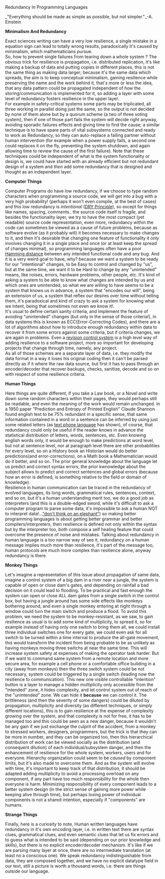 Redundancy In Programming Languages   

<div class="noi">_"Everything should be made as simple as possible, but not simpler."_-A. Einstein</div>

**Minimalism And Redundancy**  

Exact sciences writing can have a very low resilience, a single mistake in a equation sign can lead to totally wrong results, paradoxically it's caused by minimalism, which mathematicians pursue.  
So, how to prevent single failures from tearing down a whole system ? The obvious trick for resilience is propagation, i.e. distributed replication, it's like making a backup of data and putting copies in different places, this is not the same thing as making data larger; because it's the same data which spreads, the aim is to keep conceptual minimalism, gaining resilience while preserving the name and the work behind it, that's more or less the idea, that any data pattern could be propagated independent of _how_ the storing/communication is implemented for it, so adding a layer with some level of redundancy fosters resilience in the upper layer.  
For example in safety-critical systems some parts may be triplicated, all three working in parallel doing just the same, so the output is not decided by none of them alone but by a quorum scheme (a two of three voting system), then if one of those part fails the system will decide right anyway, avoiding sporadic failures effects and giving time to find the cause; a similar technique is to have spare parts of vital subsystems connected and ready to work as Redundancy, so they can auto-replace a failing partner without human intervention (for example when a power supply fails, a second one could replaces it on the fly, preventing the system shutdown, and again allowing time to review the cause of the first failure). Note that these techniques could be independent of what is the system functionality or design is, we could have started with an already efficient but not redundant design of a system and _then_ add some redundancy that is designed and thought as an independent layer.  

**Computer Things**  

Computer Programs do have low redundancy, if we choose to type random characters when programming a source code, we will get into a bug with a very high probability! (perhaps it won't even compile, at the best of cases) and this low redundancy is _intentional_ ([DRY Principle](http://en.wikipedia.org/wiki/Don%27t_repeat_yourself)), so except for things like names, spacing, comments.. the source code itself is fragile, and besides the functionality layer, we try to have the most compact (yet readable) source code representation, even more, redundancy within the code can sometimes be viewed as a cause of future problems, because as software evolve (as it probably will) it becomes necessary to make changes to it, and then it's desirable that changing one feature of functionality it only involves changing it in a single place and once (or at least keep the spread of changes minimal), so programming languages often have a poor [Hamming distance](http://en.wikipedia.org/wiki/Hamming_distance) between any intended functional code and any bug. And it is a very weird goal to have, why? because we want a system to be ready for our "intentional" changes, to be Easy to control and changed by "us", but at the same time, we want it to be Hard to change by any "unintended" means, like noises, errors, hardware problems, other people, etc. It's kind of asking a system to be able to know what changes are intended by us and which ones are unintended, so what we are willing to have seems to be a system that knows us in advance, a system that "encodes our will", being an extension of us, a system that reflex _our_ desires over time without telling them, it's paradoxical and kind of crazy to ask a system for knowing what we intent, being that sometimes not even we know it!.  
It's usual to define certain sanity criteria, and implement the feature of avoiding "unintended" changes (but only in the sense of those criteria!), in data systems this is known as ECC(Error-Correcting Codes), and there are a lot of algorithms about how to introduce enough redundancy within data to recover it from some errors against some criteria, but if criteria changes, we are again in problems. Even a [revision control system](http://en.wikipedia.org/wiki/Git_%28software%29) is a high level way of adding resilience to a software project, more so important for developing projects that change through time, namely, any project.  
As all of those schemes are a separate layer of data, i.e. they modify the data format in a way it loses his original coding then it can't be parsed directly as if it where the raw data source, but first it has to pass through an encoder/decoder that recover backups, checks, sanitize, decode and so on with respect of some resilience criteria.  

**Human Things**  

Here things are quite different, if you take a Law book, or a Novel and write down some random characters within their pages, they would perhaps still be readable, and even the meaning of the work would remain unchanged. In a 1950 paper "Prediction and Entropy of Printed English" Claude Shannon found english text to be 75% redundant in a specific sense, that same information contained in a word or a sentence can be inferred by using just some related letters (as [text phone language](http://en.wikipedia.org/wiki/SMS_language) has shown), of course, that redundancy could only be useful if the reader knows in advance the statistical distribution of letters, words, sentences, etc. Even knowing english words only, it would be enough to make predictions at word level, but not at sentence level, nor at paragraph level there are other probabilities for every level, so on a History book an Historian would do better predictions(and error-corrections), on a Math book a Mathematician would do it better, and so on. The prior general knowledge about the language let us predict and correct syntax errors, the prior kwnowledge about the subject allows to predict and correct sentences and global errors (because how an error is defined, is something relative to the field or domain of knowledge).  
Resilience in human communication can be traced in the redundancy of evolved languages, its long words, grammatical rules, sentences, context, and so on, but it's a human understanding merit too, we do a good job as interpreters (and this is a double-edged sword, while it's difficult to ask a computer program to parse some data, it's impossible to ask a human NOT to interpret data!...["don't think on an elephant"](http://en.wikipedia.org/wiki/Ironic_process_theory)) so making better programming languages is about getting better grammar and better compilers/interpreters, then resilience is defined not only within the syntax but by the interpreter too, both compose a self healing feature that could overcome the presence of noise and mistakes. Talking about redundancy in human language is a too narrow way of see it, redundancy on a human message implies much more than resilience, it's part of the message too, human protocols are much more complex than resilience alone, anyway redundancy is there.  

**Monkey Things**  

Let's imagine a representation of this issue about propagation of same data, imagine a control system of a big dam in a river near a jungle, the system is capable of open or close dam's gates, and depending on rainfall a bad decision on it could lead to flooding. To be practical and fast enough the system can open or close ALL dam gates from a single switch in the control box, but having a jungle around has some side effects like monkeys bothering around, and even a single monkey entering at night through a window could turn the main switch and produce a flood. To avoid this problem, we need the system to be monkey-resistant, as we saw, to gain resilience as usual is to add some kind of multiplicity, to spread it, so for example instead of having only one switch to bring them all, we could install three individual switches one for every gate, we could even ask for all switch to be turned within a time interval to produce the all-gate movement, this would transform the incident from being probable to be as unlikely as having monkeys moving three switchs at near the same time. This will increase system safety at expenses of making the operator task harder. But if we want to command same system from a remote location and more secure area, for example a cell phone or a comfortable office building in a city (away from monkeys) then the three switch system could be not necessary, system could be triggered by a single switch (leading now the resilience to communication). This new one visible controllable "intention" button is a layer to manage a hidden multiplicity only accessible from the "intended" zone, it hides complexity, and let control system out of reach of the "unintended" zone. We can hide it **because** we can control it. The brittleness (and then the severity of some dangers) could be diluted by propagation, multiplicity and diversity (as different techniques, or simply different locations), this is to gain resilience at the expense of complexity growing over the system, and that complexity is not for free, it has to be managed too and this could be seen as a new danger, because it wouldn't be any gain if we just exchange the culprit of the accident, from a monkey to stressed workers, designers, programmers, but the trick is that they can be more in number, and they can be organized too, then this hierarchical distribution of work can be viewed socially as the distribution (and consequent dilution) of each individual/subsystem danger, and then the enhancement of resilience for the whole system, workers, users and for everyone. Hierarchy organization could seem to be _caused_ by component limits, but it's also made to overcome them. And as the system will evolve with time, it's important to keep track of that distribution, it should be adapted adding multiplicity to avoid a processing overload on any component, if any part have too much responsibility for the whole then everyone is harm. Minimizing responsibility of every component leads to a better system design (in the strict sense of gaining more power while keeping alive through time), but perhaps losing power of individual components is not a shared intention, especially if "components" are humans.  

**Strange Things**  

Finally, here is a curiosity to note, Human written languages have redundancy in it's own encoding layer, i.e. in written text there are syntax clues, grammatical clues, and even semantic clues that let us fix errors and to guess what is intended to be said (depending on our prior knowledge and skills), but there is no explicit encoder/decoder mechanism. It's like if we are parsing many layer at once, there are no intermediate translation (at least no a conscious one). We speak redundancy indistinguishable from data, they are composed together, and we have no explicit datatype field in our text, still a picture is worth a thousand words, i.e. there are things outside our language.
